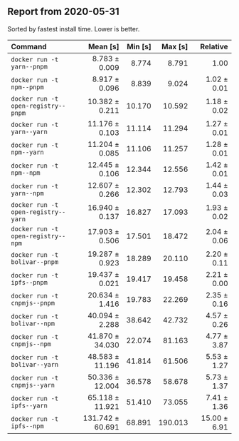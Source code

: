 ## Report from 2020-05-31

Sorted by fastest install time. Lower is better.


| Command | Mean [s] | Min [s] | Max [s] | Relative |
|:---|---:|---:|---:|---:|
| `docker run -t yarn--pnpm` | 8.783 ± 0.009 | 8.774 | 8.791 | 1.00 |
| `docker run -t npm--pnpm` | 8.917 ± 0.096 | 8.839 | 9.024 | 1.02 ± 0.01 |
| `docker run -t open-registry--pnpm` | 10.382 ± 0.211 | 10.170 | 10.592 | 1.18 ± 0.02 |
| `docker run -t yarn--yarn` | 11.176 ± 0.103 | 11.114 | 11.294 | 1.27 ± 0.01 |
| `docker run -t npm--yarn` | 11.204 ± 0.085 | 11.106 | 11.257 | 1.28 ± 0.01 |
| `docker run -t npm--npm` | 12.445 ± 0.106 | 12.344 | 12.556 | 1.42 ± 0.01 |
| `docker run -t yarn--npm` | 12.607 ± 0.266 | 12.302 | 12.793 | 1.44 ± 0.03 |
| `docker run -t open-registry--yarn` | 16.940 ± 0.137 | 16.827 | 17.093 | 1.93 ± 0.02 |
| `docker run -t open-registry--npm` | 17.903 ± 0.506 | 17.501 | 18.472 | 2.04 ± 0.06 |
| `docker run -t bolivar--pnpm` | 19.287 ± 0.923 | 18.289 | 20.110 | 2.20 ± 0.11 |
| `docker run -t ipfs--pnpm` | 19.437 ± 0.021 | 19.417 | 19.458 | 2.21 ± 0.00 |
| `docker run -t cnpmjs--pnpm` | 20.634 ± 1.416 | 19.783 | 22.269 | 2.35 ± 0.16 |
| `docker run -t bolivar--npm` | 40.094 ± 2.288 | 38.642 | 42.732 | 4.57 ± 0.26 |
| `docker run -t cnpmjs--npm` | 41.870 ± 34.030 | 22.074 | 81.163 | 4.77 ± 3.87 |
| `docker run -t bolivar--yarn` | 48.583 ± 11.196 | 41.814 | 61.506 | 5.53 ± 1.27 |
| `docker run -t cnpmjs--yarn` | 50.336 ± 12.004 | 36.578 | 58.678 | 5.73 ± 1.37 |
| `docker run -t ipfs--yarn` | 65.118 ± 11.921 | 51.410 | 73.055 | 7.41 ± 1.36 |
| `docker run -t ipfs--npm` | 131.742 ± 60.691 | 68.891 | 190.013 | 15.00 ± 6.91 |
